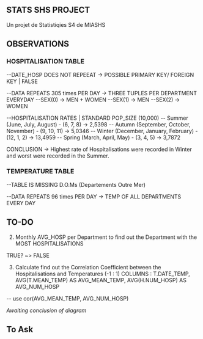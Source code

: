 ## STATS SHS PROJECT
 Un projet de Statistiqies S4 de MIASHS


 ## OBSERVATIONS

 ### HOSPITALISATION TABLE
 --DATE_HOSP DOES NOT REPEEAT -> POSSIBLE PRIMARY KEY/ FOREIGN KEY | FALSE
 
--DATA REPEATS 305 times PER DAY -> THREE TUPLES PER DEPARTMENT EVERYDAY
--SEX(0) -> MEN + WOMEN
--SEX(1) -> MEN
--SEX(2) -> WOMEN

--HOSPITALISATION RATES | STANDARD POP_SIZE (10,000)
-- Summer (June, July, August) - (6, 7, 8) -> 2,5398
-- Autumn (September, October, November) - (9, 10, 11) -> 5,0346
-- Winter (December, January, February) - (12, 1, 2) -> 13,4959
-- Spring (March, April, May) - (3, 4, 5) -> 3,7872

CONCLUSION -> Highest rate of Hospitalisations were recorded in Winter and worst were recorded in the Summer.

### TEMPERATURE TABLE
--TABLE IS MISSING D.O.Ms (Departements Outre Mer)

--DATA REPEATS 96 times PER DAY -> TEMP OF ALL DEPARTMENTS EVERY DAY


## TO-DO


2. Monthly AVG_HOSP per Department to find out the Department with the MOST HOSPITALISATIONS

TRUE? ~> FALSE
<!-- # SELECT
 
# Paris,
# Val-de-Marne,
# Hauts-de-Seine,
# Rhône, Nord,
# Bouches-du-Rhône,
# Seine-Saint-Denis,
# Essonne-> Highest HOSPITALISATIONS
  # ORDER BY NUM_HOSP DESC, total DESC LIMIT 1000;

  
# Nord,
# Paris,
# Bouches-du-Rhône,
# Rhône -> Highest POPULATION
  # ORDER BY total DESC, NUM_HOSP DESC LIMIT 1000; -->


3. Calculate find out the Correlation Coefficient between the Hospitalisations and Temperatures (-1 : 1)
COLUMNS : T.DATE_TEMP, AVG(T.MEAN_TEMP) AS AVG_MEAN_TEMP, AVG(H.NUM_HOSP) AS AVG_NUM_HOSP

<!-- TO BE DONE IN R -->
<!-- cor(x,y) -->
-- use cor(AVG_MEAN_TEMP, AVG_NUM_HOSP)
<p><i> Awaiting conclusion of diagram </i></p>

## To Ask
